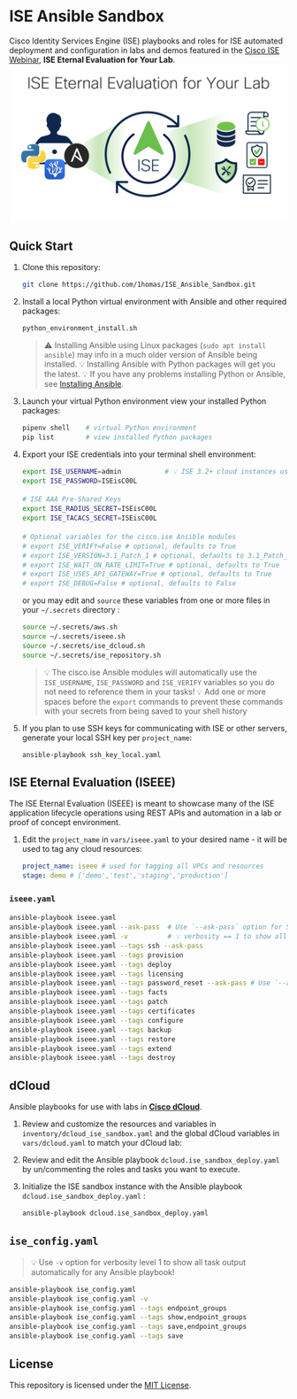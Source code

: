# ISE Ansible Sandbox

Cisco Identity Services Engine (ISE) playbooks and roles for ISE automated deployment and configuration in labs and demos featured in the [Cisco ISE Webinar](https://cs.co/ise-webinars), **ISE Eternal Evaluation for Your Lab**.
![20230803 ISE Eternal Evaluation for Your Lab in YouTube](images/20230803_ISE_Eternal_Evaluation_for_Your_Lab_-_YouTube.png)

## Quick Start

1. Clone this repository:  

   ```sh
   git clone https://github.com/1homas/ISE_Ansible_Sandbox.git
   ```

1. Install a local Python virtual environment with Ansible and other required packages:  

    ```sh
    python_environment_install.sh
    ```

    > ⚠ Installing Ansible using Linux packages (`sudo apt install ansible`) may info in a much older version of Ansible being installed.
    > 💡 Installing Ansible with Python packages will get you the latest.
    > 💡 If you have any problems installing Python or Ansible, see [Installing Ansible](https://docs.ansible.com/ansible/latest/installation_guide/intro_installation.html).

1. Launch your virtual Python environment view your installed Python packages:

    ```sh
    pipenv shell    # virtual Python environment 
    pip list        # view installed Python packages
    ```

1. Export your ISE credentials into your terminal shell environment:  

    ```sh
    export ISE_USERNAME=admin           # 💡 ISE 3.2+ cloud instances use `iseadmin`
    export ISE_PASSWORD=ISEisC00L

    # ISE AAA Pre-Shared Keys
    export ISE_RADIUS_SECRET=ISEisC00L
    export ISE_TACACS_SECRET=ISEisC00L

    # Optional variables for the cisco.ise Ansible modules
    # export ISE_VERIFY=False # optional, defaults to True
    # export ISE_VERSION=3.1_Patch_1 # optional, defaults to 3.1_Patch_1
    # export ISE_WAIT_ON_RATE_LIMIT=True # optional, defaults to True
    # export ISE_USES_API_GATEWAY=True # optional, defaults to True
    # export ISE_DEBUG=False # optional, defaults to False
    ```

    or you may edit and `source` these variables from one or more files in your `~/.secrets` directory :

    ```sh
    source ~/.secrets/aws.sh
    source ~/.secrets/iseee.sh
    source ~/.secrets/ise_dcloud.sh
    source ~/.secrets/ise_repository.sh
    ```

    > 💡 The cisco.ise Ansible modules will automatically use the `ISE_USERNAME`, `ISE_PASSWORD` and `ISE_VERIFY` variables so you do not need to reference them in your tasks!
    > 💡 Add one or more spaces before the `export` commands to prevent these commands with your secrets from being saved to your shell history

1. If you plan to use SSH keys for communicating with ISE or other servers, generate your local SSH key per `project_name`:

    ```sh
    ansible-playbook ssh_key_local.yaml
    ```



## ISE Eternal Evaluation (ISEEE)

The ISE Eternal Evaluation (ISEEE) is meant to showcase many of the ISE application lifecycle operations using REST APIs and automation in a lab or proof of concept environment.

1. Edit the `project_name` in `vars/iseee.yaml` to your desired name - it will be used to tag any cloud resources:

    ```yaml
    project_name: iseee # used for tagging all VPCs and resources
    stage: demo # ['demo','test','staging','production']
    ```


### `iseee.yaml`

```sh
ansible-playbook iseee.yaml
ansible-playbook iseee.yaml --ask-pass  # Use `--ask-pass` option for SSH key password
ansible-playbook iseee.yaml -v          # 💡 verbosity == 1 to show all task output automatically
ansible-playbook iseee.yaml --tags ssh --ask-pass
ansible-playbook iseee.yaml --tags provision
ansible-playbook iseee.yaml --tags deploy
ansible-playbook iseee.yaml --tags licensing
ansible-playbook iseee.yaml --tags password_reset --ask-pass # Use `--ask-pass` option for SSH key password
ansible-playbook iseee.yaml --tags facts
ansible-playbook iseee.yaml --tags patch
ansible-playbook iseee.yaml --tags certificates
ansible-playbook iseee.yaml --tags configure
ansible-playbook iseee.yaml --tags backup
ansible-playbook iseee.yaml --tags restore
ansible-playbook iseee.yaml --tags extend
ansible-playbook iseee.yaml --tags destroy
```

## dCloud

Ansible playbooks for use with labs in **[Cisco dCloud](https://dCloud.cisco.com)**.

1. Review and customize the resources and variables in `inventory/dcloud_ise_sandbox.yaml` and the global dCloud variables in `vars/dcloud.yaml` to match your dCloud lab:

1. Review and edit the Ansible playbook `dcloud.ise_sandbox_deploy.yaml` by un/commenting the roles and tasks you want to execute.

1. Initialize the ISE sandbox instance with the Ansible playbook `dcloud.ise_sandbox_deploy.yaml` :

    ```sh
    ansible-playbook dcloud.ise_sandbox_deploy.yaml
    ```

## `ise_config.yaml`

> 💡 Use `-v` option for verbosity level 1 to show all task output automatically for any Ansible playbook!

```sh
ansible-playbook ise_config.yaml
ansible-playbook ise_config.yaml -v
ansible-playbook ise_config.yaml --tags endpoint_groups
ansible-playbook ise_config.yaml --tags show,endpoint_groups
ansible-playbook ise_config.yaml --tags save,endpoint_groups
ansible-playbook ise_config.yaml --tags save
```

## License

This repository is licensed under the [MIT License](https://choosealicense.com/licenses/mit/).
